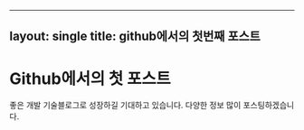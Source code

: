 ----
layout: single
title: github에서의 첫번째 포스트
----

# Github에서의 첫 포스트
좋은 개발 기술블로그로 성장하길 기대하고 있습니다.
다양한 정보 많이 포스팅하겠습니다.
